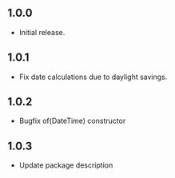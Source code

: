 ## 1.0.0
* Initial release.

## 1.0.1
* Fix date calculations due to daylight savings.

## 1.0.2
* Bugfix of(DateTime) constructor

## 1.0.3
* Update package description